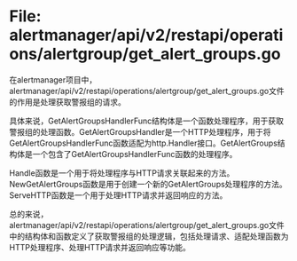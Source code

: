 # File: alertmanager/api/v2/restapi/operations/alertgroup/get_alert_groups.go

在alertmanager项目中，alertmanager/api/v2/restapi/operations/alertgroup/get_alert_groups.go文件的作用是处理获取警报组的请求。

具体来说，GetAlertGroupsHandlerFunc结构体是一个函数处理程序，用于获取警报组的处理函数。GetAlertGroupsHandler是一个HTTP处理程序，用于将GetAlertGroupsHandlerFunc函数适配为http.Handler接口。GetAlertGroups结构体是一个包含了GetAlertGroupsHandlerFunc函数的处理程序。

Handle函数是一个用于将处理程序与HTTP请求关联起来的方法。NewGetAlertGroups函数是用于创建一个新的GetAlertGroups处理程序的方法。ServeHTTP函数是一个用于处理HTTP请求并返回响应的方法。

总的来说，alertmanager/api/v2/restapi/operations/alertgroup/get_alert_groups.go文件中的结构体和函数定义了获取警报组的处理逻辑，包括处理请求、适配处理函数为HTTP处理程序、处理HTTP请求并返回响应等功能。

